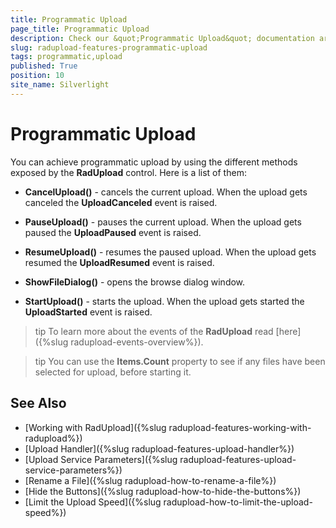 ```yaml
---
title: Programmatic Upload
page_title: Programmatic Upload
description: Check our &quot;Programmatic Upload&quot; documentation article for the RadUpload WPF control.
slug: radupload-features-programmatic-upload
tags: programmatic,upload
published: True
position: 10
site_name: Silverlight
---
```


# Programmatic Upload

You can achieve programmatic upload by using the different methods exposed by the __RadUpload__ control. Here is a list of them:

* __CancelUpload()__ - cancels the current upload. When the upload gets canceled the __UploadCanceled__ event is raised.

* __PauseUpload()__ - pauses the current upload. When the upload gets paused the __UploadPaused__ event is raised.

* __ResumeUpload()__ - resumes the paused upload. When the upload gets resumed the __UploadResumed__ event is raised.

* __ShowFileDialog()__ - opens the browse dialog window.

* __StartUpload()__ - starts the upload. When the upload gets started the __UploadStarted__ event is raised.

>tip To learn more about the events of the __RadUpload__ read [here]({%slug radupload-events-overview%}).

>tip You can use the __Items.Count__ property to see if any files have been selected for upload, before starting it.

## See Also  
 * [Working with RadUpload]({%slug radupload-features-working-with-radupload%})
 * [Upload Handler]({%slug radupload-features-upload-handler%})
 * [Upload Service Parameters]({%slug radupload-features-upload-service-parameters%})
 * [Rename a File]({%slug radupload-how-to-rename-a-file%})
 * [Hide the Buttons]({%slug radupload-how-to-hide-the-buttons%})
 * [Limit the Upload Speed]({%slug radupload-how-to-limit-the-upload-speed%})
 